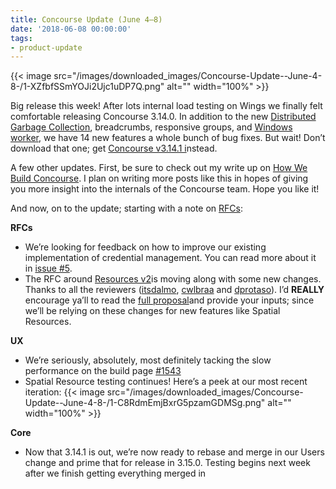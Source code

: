 ```yaml
---
title: Concourse Update (June 4–8)
date: '2018-06-08 00:00:00'
tags:
- product-update
---
```


{{< image src="/images/downloaded_images/Concourse-Update--June-4-8-/1-XZfbfSSmYOJi2Ujc1uDP7Q.png" alt="" width="100%" >}}

Big release this week! After lots internal load testing on Wings we finally felt comfortable releasing Concourse 3.14.0. In addition to the new [Distributed Garbage Collection](https://medium.com/concourse-ci/distributed-garbage-collection-ae3867ab5438), breadcrumbs, responsive groups, and [Windows worker](https://github.com/concourse/concourse-bosh-deployment/blob/master/cluster/operations/windows-worker.yml), we have 14 new features a whole bunch of bug fixes. But wait! Don’t download that one; get [Concourse v3.14.1 i](https://concourse-ci.org/download.html#v3141)nstead.

A few other updates. First, be sure to check out my write up on [How We Build Concourse](https://medium.com/concourse-ci/how-we-build-concourse-dd15939d92f2). I plan on writing more posts like this in hopes of giving you more insight into the internals of the Concourse team. Hope you like it!

And now, on to the update; starting with a note on [RFCs](https://github.com/concourse/rfcs):

**RFCs**

- We’re looking for feedback on how to improve our existing implementation of credential management. You can read more about it in [issue #5](https://github.com/concourse/rfcs/issues/5).
- The RFC around [Resources v2](https://github.com/concourse/rfcs/pull/1)is moving along with some new changes. Thanks to all the reviewers ([itsdalmo](https://github.com/itsdalmo), [cwlbraa](https://github.com/cwlbraa) and [dprotaso](https://github.com/dprotaso)). I’d **REALLY** encourage ya’ll to read the [full proposal](https://github.com/vito/rfcs/blob/resources-v2/01-resources-v2/proposal.md)and provide your inputs; since we’ll be relying on these changes for new features like Spatial Resources.

**UX**

- We’re seriously, absolutely, most definitely tacking the slow performance on the build page [#1543](https://github.com/concourse/concourse/issues/1543#issuecomment-394449918)
- Spatial Resource testing continues! Here’s a peek at our most recent iteration:
    {{< image src="/images/downloaded_images/Concourse-Update--June-4-8-/1-C8RdmEmjBxrG5pzamGDMSg.png" alt="" width="100%" >}}

**Core**

- Now that 3.14.1 is out, we’re now ready to rebase and merge in our Users change and prime that for release in 3.15.0. Testing begins next week after we finish getting everything merged in
